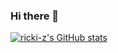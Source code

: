 ### Hi there 👋

<!--
**ricki-z/ricki-z** is a ✨ _special_ ✨ repository because its `README.md` (this file) appears on your GitHub profile.

Here are some ideas to get you started:

- 🔭 I’m currently working on ...
- 🌱 I’m currently learning ...
- 👯 I’m looking to collaborate on ...
- 🤔 I’m looking for help with ...
- 💬 Ask me about ...
- 📫 How to reach me: ...
- 😄 Pronouns: ...
- ⚡ Fun fact: ...
-->
[![ricki-z's GitHub stats](https://github-readme-stats.vercel.app/api?username=ricki-z&rank_icon=percentile)](https://github.com/anuraghazra/github-readme-stats)
